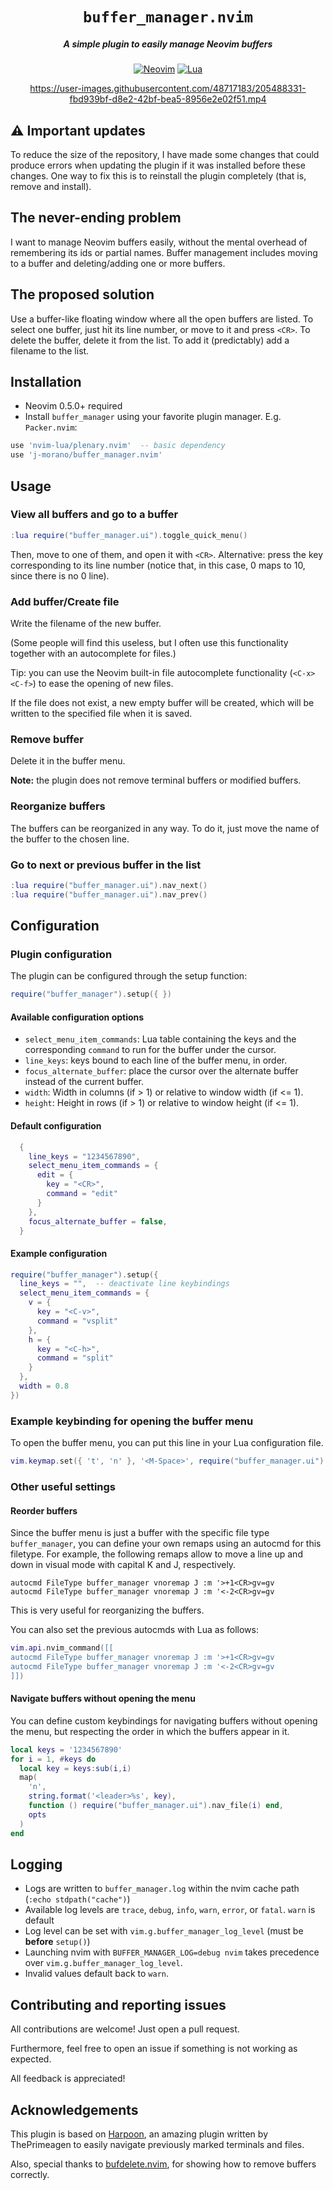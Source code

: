 <div align="center">

# `buffer_manager.nvim`
##### A simple plugin to easily manage Neovim buffers

[![Neovim](https://img.shields.io/badge/Neovim%200.5+-green.svg?style=for-the-badge&logo=neovim)](https://neovim.io)
[![Lua](https://img.shields.io/badge/Lua-blue.svg?style=for-the-badge&logo=lua)](http://www.lua.org)

https://user-images.githubusercontent.com/48717183/205488331-fbd939bf-d8e2-42bf-bea5-8956e2e02f51.mp4

</div>

## :warning: Important updates

To reduce the size of the repository, I have made some changes that could produce errors when updating the plugin if it was installed before these changes. One way to fix this is to reinstall the plugin completely (that is, remove and install).

## The never-ending problem

I want to manage Neovim buffers easily, without the mental overhead of remembering its ids or partial names. Buffer management includes moving to a buffer and deleting/adding one or more buffers.

## The proposed solution

Use a buffer-like floating window where all the open buffers are listed. To select one buffer, just hit its line number, or move to it and press `<CR>`. To delete the buffer, delete it from the list. To add it (predictably) add a filename to the list.


## Installation

* Neovim 0.5.0+ required
* Install `buffer_manager` using your favorite plugin manager. E.g. `Packer.nvim`:

```lua
use 'nvim-lua/plenary.nvim'  -- basic dependency
use 'j-morano/buffer_manager.nvim'
```

## Usage

### View all buffers and go to a buffer

```lua
:lua require("buffer_manager.ui").toggle_quick_menu()
```

Then, move to one of them, and open it with `<CR>`.
Alternative: press the key corresponding to its line number (notice that, in this case, 0 maps to 10, since there is no 0 line).

### Add buffer/Create file

Write the filename of the new buffer.

(Some people will find this useless, but I often use this functionality together with an autocomplete for files.)

Tip: you can use the Neovim built-in file autocomplete functionality (`<C-x><C-f>`) to ease the opening of new files.

If the file does not exist, a new empty buffer will be created, which will be written to the specified file when it is saved.

### Remove buffer

Delete it in the buffer menu.

**Note:** the plugin does not remove terminal buffers or modified buffers.

### Reorganize buffers

The buffers can be reorganized in any way. To do it, just move the name of the buffer to the chosen line.

### Go to next or previous buffer in the list

```lua
:lua require("buffer_manager.ui").nav_next()
:lua require("buffer_manager.ui").nav_prev()
```

## Configuration

### Plugin configuration

The plugin can be configured through the setup function:
```lua
require("buffer_manager").setup({ })
```

#### Available configuration options
* `select_menu_item_commands`: Lua table containing the keys and the corresponding `command` to run for the buffer under the cursor.
* `line_keys`: keys bound to each line of the buffer menu, in order.
* `focus_alternate_buffer`: place the cursor over the alternate buffer instead of the current buffer.
* `width`: Width in columns (if > 1) or relative to window width (if <= 1).
* `height`: Height in rows (if > 1) or relative to window height (if <= 1).

#### Default configuration
```lua
  {
    line_keys = "1234567890",
    select_menu_item_commands = {
      edit = {
        key = "<CR>",
        command = "edit"
      }
    },
    focus_alternate_buffer = false,
  }
```

#### Example configuration
```lua
require("buffer_manager").setup({
  line_keys = "",  -- deactivate line keybindings
  select_menu_item_commands = {
    v = {
      key = "<C-v>",
      command = "vsplit"
    },
    h = {
      key = "<C-h>",
      command = "split"
    }
  },
  width = 0.8
})
```


### Example keybinding for opening the buffer menu

To open the buffer menu, you can put this line in your Lua configuration file.
```lua
vim.keymap.set({ 't', 'n' }, '<M-Space>', require("buffer_manager.ui").toggle_quick_menu, {noremap = true})
```

### Other useful settings

#### Reorder buffers

Since the buffer menu is just a buffer with the specific file type `buffer_manager`, you can define your own remaps using an autocmd for this filetype. For example, the following remaps allow to move a line up and down in visual mode with capital K and J, respectively.
```vim
autocmd FileType buffer_manager vnoremap J :m '>+1<CR>gv=gv
autocmd FileType buffer_manager vnoremap J :m '<-2<CR>gv=gv
```
This is very useful for reorganizing the buffers.

You can also set the previous autocmds with Lua as follows:
```lua
vim.api.nvim_command([[
autocmd FileType buffer_manager vnoremap J :m '>+1<CR>gv=gv
autocmd FileType buffer_manager vnoremap J :m '<-2<CR>gv=gv
]])
```

#### Navigate buffers without opening the menu

You can define custom keybindings for navigating buffers without opening the menu, but respecting the order in which the buffers appear in it.

```lua
local keys = '1234567890'
for i = 1, #keys do
  local key = keys:sub(i,i)
  map(
    'n',
    string.format('<leader>%s', key),
    function () require("buffer_manager.ui").nav_file(i) end,
    opts
  )
end
```

## Logging

- Logs are written to `buffer_manager.log` within the nvim cache path (`:echo stdpath("cache")`)
- Available log levels are `trace`, `debug`, `info`, `warn`, `error`, or `fatal`. `warn` is default
- Log level can be set with `vim.g.buffer_manager_log_level` (must be **before** `setup()`)
- Launching nvim with `BUFFER_MANAGER_LOG=debug nvim` takes precedence over `vim.g.buffer_manager_log_level`.
- Invalid values default back to `warn`.

<!--## Others

### Use a dynamic width for the `buffer_manager` pop-up menu

Sometimes the default width of (`60`) is not enough.
The following example demonstrates how to configure a custom width by setting
the menu's width relative to the current window's width.

```lua
require("buffer_manager").setup({
    width = vim.api.nvim_win_get_width(0) - 4,
})
```

## TODO

* Disable/enable automatic save.

-->

## Contributing and reporting issues

All contributions are welcome! Just open a pull request.

Furthermore, feel free to open an issue if something is not working as expected.

All feedback is appreciated!

## Acknowledgements

This plugin is based on [Harpoon](https://github.com/ThePrimeagen/harpoon), an amazing plugin written by ThePrimeagen to easily navigate previously marked terminals and files.

Also, special thanks to [bufdelete.nvim](https://github.com/famiu/bufdelete.nvim), for showing how to remove buffers correctly.
